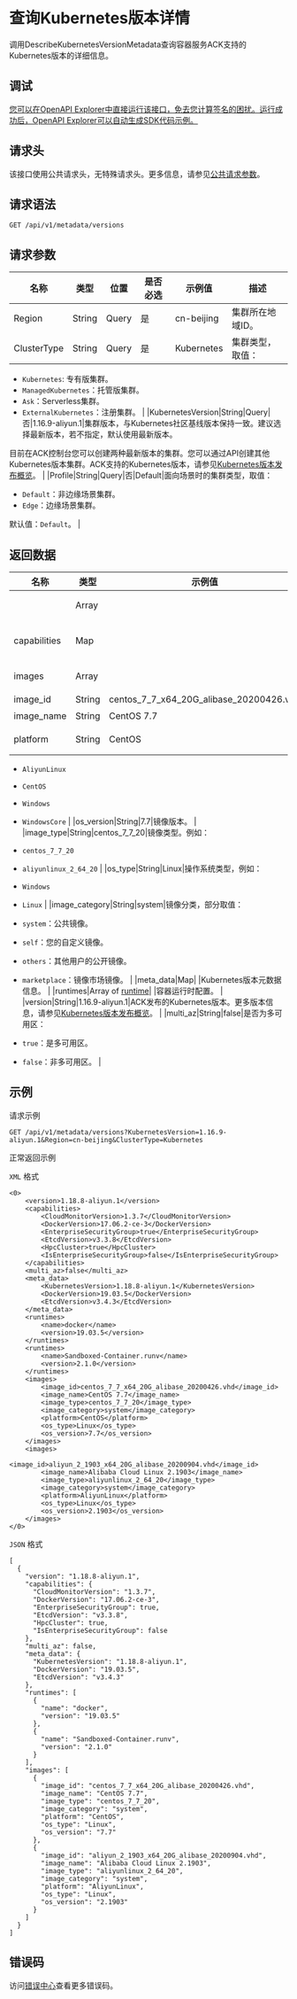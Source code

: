 # 查询Kubernetes版本详情

调用DescribeKubernetesVersionMetadata查询容器服务ACK支持的Kubernetes版本的详细信息。

## 调试

[您可以在OpenAPI Explorer中直接运行该接口，免去您计算签名的困扰。运行成功后，OpenAPI Explorer可以自动生成SDK代码示例。](https://api.aliyun.com/#product=CS&api=DescribeKubernetesVersionMetadata&type=ROA&version=2015-12-15)

## 请求头

该接口使用公共请求头，无特殊请求头。更多信息，请参见[公共请求参数](~~167755~~)。

## 请求语法

```
GET /api/v1/metadata/versions 
```

## 请求参数

|名称|类型|位置|是否必选|示例值|描述|
|--|--|--|----|---|--|
|Region|String|Query|是|cn-beijing|集群所在地域ID。 |
|ClusterType|String|Query|是|Kubernetes|集群类型，取值：

 -   `Kubernetes`: 专有版集群。
-   `ManagedKubernetes`：托管版集群。
-   `Ask`：Serverless集群。
-   `ExternalKubernetes`：注册集群。 |
|KubernetesVersion|String|Query|否|1.16.9-aliyun.1|集群版本，与Kubernetes社区基线版本保持一致。建议选择最新版本，若不指定，默认使用最新版本。

 目前在ACK控制台您可以创建两种最新版本的集群。您可以通过API创建其他Kubernetes版本集群。ACK支持的Kubernetes版本，请参见[Kubernetes版本发布概览](~~185269~~)。 |
|Profile|String|Query|否|Default|面向场景时的集群类型，取值：

 -   `Default`：非边缘场景集群。
-   `Edge`：边缘场景集群。

 默认值：`Default`。 |

## 返回数据

|名称|类型|示例值|描述|
|--|--|---|--|
| |Array| |集群版本详情列表。 |
|capabilities|Map| |Kubernetes版本功能特性。 |
|images|Array| |系统镜像列表。 |
|image\_id|String|centos\_7\_7\_x64\_20G\_alibase\_20200426.vhd|镜像ID。 |
|image\_name|String|CentOS 7.7|镜像名称。 |
|platform|String|CentOS|操作系统平台。取值：

 -   `AliyunLinux`
-   `CentOS`
-   `Windows`
-   `WindowsCore` |
|os\_version|String|7.7|镜像版本。 |
|image\_type|String|centos\_7\_7\_20|镜像类型。例如：

 -   `centos_7_7_20`
-   `aliyunlinux_2_64_20` |
|os\_type|String|Linux|操作系统类型，例如：

 -   `Windows`
-   `Linux` |
|image\_category|String|system|镜像分类，部分取值：

 -   `system`：公共镜像。
-   `self`：您的自定义镜像。
-   `others`：其他用户的公开镜像。
-   `marketplace`：镜像市场镜像。 |
|meta\_data|Map| |Kubernetes版本元数据信息。 |
|runtimes|Array of [runtime](t.md#)| |容器运行时配置。 |
|version|String|1.16.9-aliyun.1|ACK发布的Kubernetes版本。更多版本信息，请参见[Kubernetes版本发布概览](~~185269~~)。 |
|multi\_az|String|false|是否为多可用区：

 -   `true`：是多可用区。
-   `false`：非多可用区。 |

## 示例

请求示例

```
GET /api/v1/metadata/versions?KubernetesVersion=1.16.9-aliyun.1&Region=cn-beijing&ClusterType=Kubernetes
```

正常返回示例

`XML` 格式

```
<0>
    <version>1.18.8-aliyun.1</version>
    <capabilities>
        <CloudMonitorVersion>1.3.7</CloudMonitorVersion>
        <DockerVersion>17.06.2-ce-3</DockerVersion>
        <EnterpriseSecurityGroup>true</EnterpriseSecurityGroup>
        <EtcdVersion>v3.3.8</EtcdVersion>
        <HpcCluster>true</HpcCluster>
        <IsEnterpriseSecurityGroup>false</IsEnterpriseSecurityGroup>
    </capabilities>
    <multi_az>false</multi_az>
    <meta_data>
        <KubernetesVersion>1.18.8-aliyun.1</KubernetesVersion>
        <DockerVersion>19.03.5</DockerVersion>
        <EtcdVersion>v3.4.3</EtcdVersion>
    </meta_data>
    <runtimes>
        <name>docker</name>
        <version>19.03.5</version>
    </runtimes>
    <runtimes>
        <name>Sandboxed-Container.runv</name>
        <version>2.1.0</version>
    </runtimes>
    <images>
        <image_id>centos_7_7_x64_20G_alibase_20200426.vhd</image_id>
        <image_name>CentOS 7.7</image_name>
        <image_type>centos_7_7_20</image_type>
        <image_category>system</image_category>
        <platform>CentOS</platform>
        <os_type>Linux</os_type>
        <os_version>7.7</os_version>
    </images>
    <images>
        <image_id>aliyun_2_1903_x64_20G_alibase_20200904.vhd</image_id>
        <image_name>Alibaba Cloud Linux 2.1903</image_name>
        <image_type>aliyunlinux_2_64_20</image_type>
        <image_category>system</image_category>
        <platform>AliyunLinux</platform>
        <os_type>Linux</os_type>
        <os_version>2.1903</os_version>
    </images>
</0>
```

`JSON` 格式

```
[
  {
    "version": "1.18.8-aliyun.1",
    "capabilities": {
      "CloudMonitorVersion": "1.3.7",
      "DockerVersion": "17.06.2-ce-3",
      "EnterpriseSecurityGroup": true,
      "EtcdVersion": "v3.3.8",
      "HpcCluster": true,
      "IsEnterpriseSecurityGroup": false
    },
    "multi_az": false,
    "meta_data": {
      "KubernetesVersion": "1.18.8-aliyun.1",
      "DockerVersion": "19.03.5",
      "EtcdVersion": "v3.4.3"
    },
    "runtimes": [
      {
        "name": "docker",
        "version": "19.03.5"
      },
      {
        "name": "Sandboxed-Container.runv",
        "version": "2.1.0"
      }
    ],
    "images": [
      {
        "image_id": "centos_7_7_x64_20G_alibase_20200426.vhd",
        "image_name": "CentOS 7.7",
        "image_type": "centos_7_7_20",
        "image_category": "system",
        "platform": "CentOS",
        "os_type": "Linux",
        "os_version": "7.7"
      },
      {
        "image_id": "aliyun_2_1903_x64_20G_alibase_20200904.vhd",
        "image_name": "Alibaba Cloud Linux 2.1903",
        "image_type": "aliyunlinux_2_64_20",
        "image_category": "system",
        "platform": "AliyunLinux",
        "os_type": "Linux",
        "os_version": "2.1903"
      }
    ]
  }
]
```

## 错误码

访问[错误中心](https://error-center.alibabacloud.com/status/product/CS)查看更多错误码。


